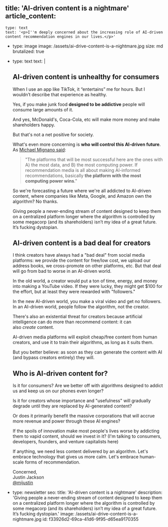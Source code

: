 title: 'AI-driven content is a nightmare'
article_content:
  -
    type: text
    text: '<p>I''m deeply concerned about the increasing role of AI-driven content recommendation engines in our lives.</p>'
  -
    type: image
    image: /assets/ai-drive-content-is-a-nightmare.jpg
    size: md
    brutalized: true
  -
    type: text
    text: |
      <h2>AI-driven content is unhealthy for consumers</h2><p>When I use an app like TikTok, it “entertains” me for hours. But I wouldn’t describe that experience as healthy.&nbsp;</p><p>Yes, if you make junk food&nbsp;<b>designed&nbsp;to be addictive</b>&nbsp;people will consume large amounts of it.
      
      And yes, McDonald's, Coca-Cola, etc will make more money and make shareholders happy.
      
      But that's not a net positive for society.</p><p>What's even more concerning is <b>who will control this AI-driven future</b>. As <a href="https://oa.transistor.fm/episodes/michael-mignano-on-the-end-of-social-media-and-the-rise-of-recommendation-media">Michael Mignano said</a>:</p><blockquote><p>"The platforms that will be most successful here are the ones with A) the most data, and B) the most computing power. If recommendation media is all about making AI-informed recommendations, basically <b>the platform with the most computing power wins</b>."</p></blockquote><p>So we're forecasting a future where we're all addicted to AI-driven content, where companies like Meta, Google, and Amazon own the algorithm? No thanks.</p><p>Giving people a never-ending stream of content designed to keep them on a centralized platform longer where the algorithm is controlled by some megacorp (and its shareholders) isn’t my idea of a great future.
      It’s fucking dystopian.&nbsp;</p><h2>AI-driven content is a bad deal for creators</h2><p>I think creators have always had a "bad deal" from social media platforms: we provide the content for free/low cost, we upload our address books, we cross-promote on other platforms, etc. But that deal will go from bad to worse in an AI-driven world.</p><p>In the old world, a creator would put a ton of time, energy, and money into making a YouTube video. If they were lucky, they might get $100 for the effort, but at least they were rewarded with "followers."&nbsp;</p><p>In the new AI-driven world, you make a viral video and get no followers. In an AI-driven world, people follow the algorithm, not the creator.</p><p>There's also an existential threat for creators because artificial intelligence can do more than recommend content: it can also&nbsp;<i>create</i>&nbsp;content.</p><p>AI-driven media platforms will exploit cheap/free content from human creators, and use it to train their algorithms, as long as it suits them.
      
      But you better believe: as soon as they can generate the content with AI (and bypass creators entirely) they will.</p><h2>Who is AI-driven content for?</h2><p>Is it for consumers? Are we better off with algorithms designed to addict us and keep us on our phones even longer?</p><p>Is it for creators whose importance and "usefulness" will gradually degrade until they are replaced by AI-generated content?</p><p>Or does it primarily benefit the massive corporations that will accrue more revenue and power through these AI engines?</p><p>If the spoils of innovation make most people's lives worse by addicting them to vapid content, should we invest in it? (I'm talking to consumers, developers, founders, and venture capitalists here)</p><p>If anything, we need less content delivered by an algorithm. Let's embrace technology that gives us more calm. Let's embrace human-scale forms of recommendation.</p><p>Concerned,<br>Justin Jackson<br><a href="https://twitter.com/mijustin">@mijustin</a></p>
  -
    type: newsletter
seo:
  title: 'AI-driven content is a nightmare'
  description: 'Giving people a never-ending stream of content designed to keep them on a centralized platform longer where the algorithm is controlled by some megacorp (and its shareholders) isn’t my idea of a great future. It’s fucking dystopian.'
  image: /assets/ai-drive-content-is-a-nightmare.jpg
id: f33926d2-69ca-41d6-9f95-d65ea9170355
